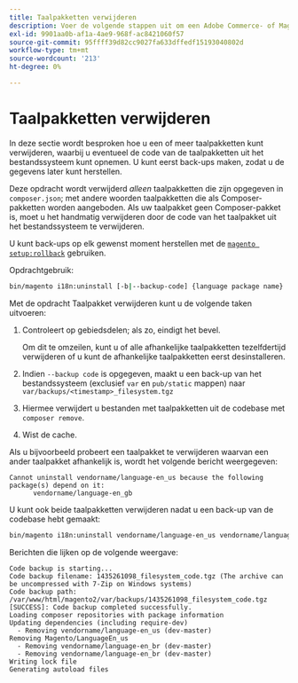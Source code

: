 ```yaml
---
title: Taalpakketten verwijderen
description: Voer de volgende stappen uit om een Adobe Commerce- of Magento Open Source-taalpakket te verwijderen.
exl-id: 9901aa0b-af1a-4ae9-968f-ac8421060f57
source-git-commit: 95ffff39d82cc9027fa633dffedf15193040802d
workflow-type: tm+mt
source-wordcount: '213'
ht-degree: 0%

---
```


# Taalpakketten verwijderen

In deze sectie wordt besproken hoe u een of meer taalpakketten kunt verwijderen, waarbij u eventueel de code van de taalpakketten uit het bestandssysteem kunt opnemen. U kunt eerst back-ups maken, zodat u de gegevens later kunt herstellen.

Deze opdracht wordt verwijderd *alleen* taalpakketten die zijn opgegeven in `composer.json`; met andere woorden taalpakketten die als Composer-pakketten worden aangeboden. Als uw taalpakket geen Composer-pakket is, moet u het handmatig verwijderen door de code van het taalpakket uit het bestandssysteem te verwijderen.

U kunt back-ups op elk gewenst moment herstellen met de [`magento setup:rollback`](uninstall-modules.md#roll-back-the-file-system-database-or-media-files) gebruiken.

Opdrachtgebruik:

```bash
bin/magento i18n:uninstall [-b|--backup-code] {language package name} ... {language package name}
```

Met de opdracht Taalpakket verwijderen kunt u de volgende taken uitvoeren:

1. Controleert op gebiedsdelen; als zo, eindigt het bevel.

   Om dit te omzeilen, kunt u of alle afhankelijke taalpakketten tezelfdertijd verwijderen of u kunt de afhankelijke taalpakketten eerst desinstalleren.

1. Indien `--backup code` is opgegeven, maakt u een back-up van het bestandssysteem (exclusief `var` en `pub/static` mappen) naar `var/backups/<timestamp>_filesystem.tgz`
1. Hiermee verwijdert u bestanden met taalpakketten uit de codebase met `composer remove`.
1. Wist de cache.

Als u bijvoorbeeld probeert een taalpakket te verwijderen waarvan een ander taalpakket afhankelijk is, wordt het volgende bericht weergegeven:

```terminal
Cannot uninstall vendorname/language-en_us because the following package(s) depend on it:
      vendorname/language-en_gb
```

U kunt ook beide taalpakketten verwijderen nadat u een back-up van de codebase hebt gemaakt:

```bash
bin/magento i18n:uninstall vendorname/language-en_us vendorname/language-en_gb --backup-code
```

Berichten die lijken op de volgende weergave:

```terminal
Code backup is starting...
Code backup filename: 1435261098_filesystem_code.tgz (The archive can be uncompressed with 7-Zip on Windows systems)
Code backup path: /var/www/html/magento2/var/backups/1435261098_filesystem_code.tgz
[SUCCESS]: Code backup completed successfully.
Loading composer repositories with package information
Updating dependencies (including require-dev)
  - Removing vendorname/language-en_us (dev-master)
Removing Magento/LanguageEn_us
  - Removing vendorname/language-en_br (dev-master)
  - Removing vendorname/language-en_br (dev-master)
Writing lock file
Generating autoload files
```
